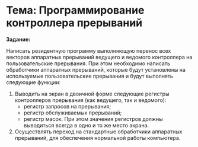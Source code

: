 # Тема: Программирование контроллера прерываний

**Задание:**

Написать резидентную программу выполняющую перенос всех векторов аппаратных
прерываний ведущего и ведомого контроллера на пользовательские прерывания. При
этом необходимо написать обработчики аппаратных прерываний, которые будут
установлены на используемые пользовательские прерывания и будут выполнять
следующие функции:
1. Выводить на экран в двоичной форме следующие регистры контроллеров
   прерывания (как ведущего, так и ведомого):
   - регистр запросов на прерывания;
   - регистр обслуживаемых прерываний;
   - регистр масок.
   При этом значения регистров должны выводиться всегда в одно и то же место
   экрана.
2. Осуществлять переход на стандартные обработчики аппаратных прерываний, для
   обеспечения нормальной работы компьютера.
